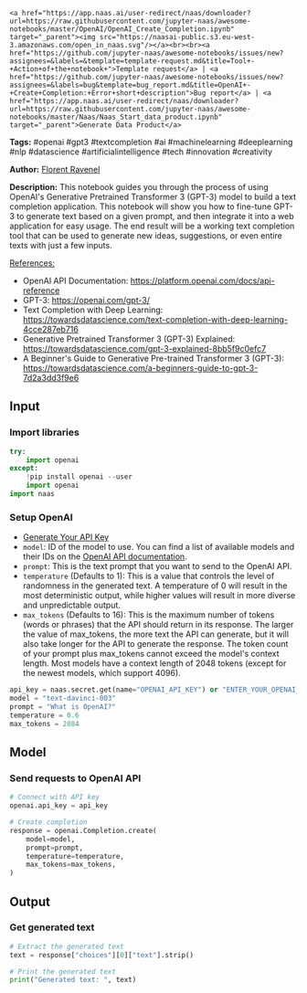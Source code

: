     <a href="https://app.naas.ai/user-redirect/naas/downloader?url=https://raw.githubusercontent.com/jupyter-naas/awesome-notebooks/master/OpenAI/OpenAI_Create_Completion.ipynb" target="_parent"><img src="https://naasai-public.s3.eu-west-3.amazonaws.com/open_in_naas.svg"/></a><br><br><a href="https://github.com/jupyter-naas/awesome-notebooks/issues/new?assignees=&labels=&template=template-request.md&title=Tool+-+Action+of+the+notebook+">Template request</a> | <a href="https://github.com/jupyter-naas/awesome-notebooks/issues/new?assignees=&labels=bug&template=bug_report.md&title=OpenAI+-+Create+Completion:+Error+short+description">Bug report</a> | <a href="https://app.naas.ai/user-redirect/naas/downloader?url=https://raw.githubusercontent.com/jupyter-naas/awesome-notebooks/master/Naas/Naas_Start_data_product.ipynb" target="_parent">Generate Data Product</a>

**Tags:** #openai #gpt3 #textcompletion #ai #machinelearning #deeplearning #nlp #datascience #artificialintelligence #tech #innovation #creativity

**Author:** [Florent Ravenel](https://www.linkedin.com/in/florent-ravenel/)

**Description:** This notebook guides you through the process of using OpenAI's Generative Pretrained Transformer 3 (GPT-3) model to build a text completion application. This notebook will show you how to fine-tune GPT-3 to generate text based on a given prompt, and then integrate it into a web application for easy usage. The end result will be a working text completion tool that can be used to generate new ideas, suggestions, or even entire texts with just a few inputs.

<u>References:</u>
- OpenAI API Documentation: https://platform.openai.com/docs/api-reference
- GPT-3: https://openai.com/gpt-3/
- Text Completion with Deep Learning: https://towardsdatascience.com/text-completion-with-deep-learning-4cce287eb716
- Generative Pretrained Transformer 3 (GPT-3) Explained: https://towardsdatascience.com/gpt-3-explained-8bb5f9c0efc7
- A Beginner's Guide to Generative Pre-trained Transformer 3 (GPT-3): https://towardsdatascience.com/a-beginners-guide-to-gpt-3-7d2a3dd3f9e6

## Input

### Import libraries


```python
try:
    import openai
except:
    !pip install openai --user
    import openai
import naas
```

### Setup OpenAI
- [Generate Your API Key](https://elephas.app/blog/how-to-create-openai-api-keys-cl5c4f21d281431po7k8fgyol0)
- `model`: ID of the model to use. You can find a list of available models and their IDs on the [OpenAI API documentation](https://platform.openai.com/docs/models/overview).
- `prompt`: This is the text prompt that you want to send to the OpenAI API.
- `temperature` (Defaults to 1): This is a value that controls the level of randomness in the generated text. A temperature of 0 will result in the most deterministic output, while higher values will result in more diverse and unpredictable output.
- `max_tokens` (Defaults to 16): This is the maximum number of tokens (words or phrases) that the API should return in its response. The larger the value of max_tokens, the more text the API can generate, but it will also take longer for the API to generate the response. The token count of your prompt plus max_tokens cannot exceed the model's context length. Most models have a context length of 2048 tokens (except for the newest models, which support 4096).


```python
api_key = naas.secret.get(name="OPENAI_API_KEY") or "ENTER_YOUR_OPENAI_API_KEY"
model = "text-davinci-003"
prompt = "What is OpenAI?"
temperature = 0.6
max_tokens = 2084
```

## Model

### Send requests to OpenAI API


```python
# Connect with API key
openai.api_key = api_key

# Create completion
response = openai.Completion.create(
    model=model,
    prompt=prompt,
    temperature=temperature,
    max_tokens=max_tokens,
)
```

## Output

### Get generated text


```python
# Extract the generated text
text = response["choices"][0]["text"].strip()

# Print the generated text
print("Generated text: ", text)
```
